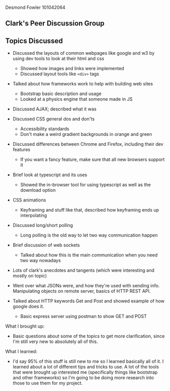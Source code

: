 Desmond Fowler 101042064
## Clark's Peer Discussion Group

## Topics Discussed

- Discussed the layouts of common webpages like google and w3 by using dev tools to look at their html and css
    - Showed how images and links were implemented
    - Discussed layout tools like `<div>` tags

- Talked about how frameworks work to help with building web sites 
    - Bootstrap basic description and usage
    - Looked at a physics engine that someone made in JS

- Discussed AJAX; described what it was 

- Discussed CSS general dos and don'ts
    - Accessibility standards
    - Don't make a weird gradient backgrounds in orange and green

- Discussed differences between Chrome and Firefox, including their dev features
    - If you want a fancy feature, make sure that all new browsers support it

- Brief look at typescript and its uses
    - Showed the in-browser tool for using typescript as well as the download option

- CSS animations 
    - Keyframing and stuff like that, described how keyframing ends up interpolating

- Discussed long/short polling
    - Long polling is the old way to let two way communication happen

- Brief discussion of web sockets
    - Talked about how this is the main communication when you need two way nowadays

- Lots of clark's anecdotes and tangents (which were interesting and mostly on topic)

- Went over what JSONs were, and how they're used with sending info. Manipulating objects on remote server, basics of HTTP REST API.

- Talked about HTTP keywords Get and Post and showed example of how google does it. 
    - Basic express server using postman to show GET and POST

What I brought up:

- Basic questions about some of the topics to get more clarification, since I'm still very new to absolutely all of this. 

What I learned:

- I'd say 95% of this stuff is still new to me so I learned basically all of it. I learned about a lot of different tips and tricks to use. A lot of the tools that were brought up interested me (specifically things like bootstrap and other frameworks) so I'm going to be doing more research into those to use them for my project.
